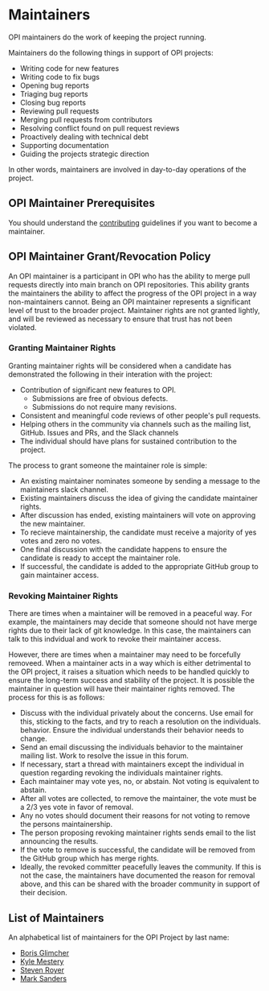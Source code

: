 # Maintainers

OPI maintainers do the work of keeping the project running.

Maintainers do the following things in support of OPI projects:

* Writing code for new features
* Writing code to fix bugs
* Opening bug reports
* Triaging bug reports
* Closing bug reports
* Reviewing pull requests
* Merging pull requests from contributors
* Resolving conflict found on pull request reviews
* Proactively dealing with technical debt
* Supporting documentation
* Guiding the projects strategic direction

In other words, maintainers are involved in day-to-day operations of the
project.

## OPI Maintainer Prerequisites

You should understand the [contributing](https://github.com/opiproject/opi/blob/main/CONTRIBUTING.md)
guidelines if you want to become a maintainer.

## OPI Maintainer Grant/Revocation Policy

An OPI maintainer is a participant in OPI who has the ability to merge pull
requests directly into main branch on OPI repositories. This ability grants
the maintainers the ability to affect the progress of the OPI project in a way
non-maintainers cannot. Being an OPI maintainer represents a significant level
of trust to the broader project. Maintainer rights are not granted lightly,
and will be reviewed as necessary to ensure that trust has not been violated.

### Granting Maintainer Rights

Granting maintainer rights will be considered when a candidate has demonstrated
the following in their interation with the project:

* Contribution of significant new features to OPI.
  * Submissions are free of obvious defects.
  * Submissions do not require many revisions.
* Consistent and meaningful code reviews of other people's pull requests.
* Helping others in the community via channels such as the mailing list,
  GitHub. Issues and PRs, and the Slack channels
* The individual should have plans for sustained contribution to the project.

The process to grant someone the maintainer role is simple:

* An existing maintainer nominates someone by sending a message to the
  maintainers slack channel.
* Existing maintainers discuss the idea of giving the candidate maintainer
  rights.
* After discussion has ended, existing maintainers will vote on approving the
  new maintainer.
* To recieve maintainership, the candidate must receive a majority of yes votes
  and zero no votes.
* One final discussion with the candidate happens to ensure the candidate is
  ready to accept the maintainer role.
* If successful, the candidate is added to the appropriate GitHub group to
  gain maintainer access.

### Revoking Maintainer Rights

There are times when a maintainer will be removed in a peaceful way. For
example, the maintainers may decide that someone should not have merge rights
due to their lack of git knowledge. In this case, the maintainers can talk
to this indvidual and work to revoke their maintainer access.

However, there are times when a maintainer may need to be forcefully
removeed. When a maintainer acts in a way which is either detrimental to the
OPI project, it raises a situation which needs to be handled quickly to ensure
the long-term success and stability of the project. It is possible the
maintainer in question will have their maintainer rights removed. The process
for this is as follows:

* Discuss with the individual privately about the concerns. Use email for this,
  sticking to the facts, and try to reach a resolution on the individuals.
  behavior. Ensure the individual understands their behavior needs to change.
* Send an email discussing the individuals behavior to the maintainer mailing
  list. Work to resolve the issue in this forum.
* If necessary, start a thread with maintainers except the individual in
  question regarding revoking the individuals maintainer rights.
* Each maintainer may vote yes, no, or abstain. Not voting is equivalent to
  abstain.
* After all votes are collected, to remove the maintainer, the vote must be
  a 2/3 yes vote in favor of removal.
* Any no votes should document their reasons for not voting to remove the
  persons maintainership.
* The person proposing revoking maintainer rights sends email to the list
  announcing the results.
* If the vote to remove is successful, the candidate will be removed from the
  GitHub group which has merge rights.
* Ideally, the revoked committer peacefully leaves the community. If this is
  not the case, the maintainers have documented the reason for removal above,
  and this can be shared with the broader community in support of their
  decision.

## List of Maintainers

An alphabetical list of maintainers for the OPI Project by last name:

* [Boris Glimcher](https://github.com/glimchb)
* [Kyle Mestery](https://github.com/mestery)
* [Steven Royer](https://github.com/seroyer)
* [Mark Sanders](https://github.com/sandersms)
